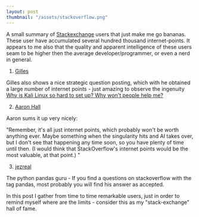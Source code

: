 ```yaml
---
layout: post
thumbnail: "/assets/stackoverflow.png"
---
```


A small summary of [Stackexchange](https://stackexchange.com/sites#) users that just make me go bananas. These user have accumulated several hundred thousand internet-points. 
It appears to me also that the quality and apparent intelligence of these users seam to be higher then the average developer/programmer, or even a nerd in general.


1. [Gilles](https://unix.stackexchange.com/users/885/gilles)

Gilles also shows a nice strategic question posting, which with he obtained a large number of internet points - just amazing to observe the ingenuity [Why is Kali Linux so hard to set up? Why won't people help me?](https://unix.meta.stackexchange.com/questions/5360/why-is-kali-linux-so-hard-to-set-up-why-wont-people-help-me/5361#5361)


2. [Aaron Hall](http://aaronchall.github.io/)

Aaron sums it up very nicely: 

"Remember, it's all just internet points, which probably won't be worth anything ever. Maybe something when the singularity hits and AI takes over, but I don't see that happening any time soon, so you have plenty of time until then. (I would think that StackOverflow's internet points would be the most valuable, at that point.) "


3. [jezreal](https://stackoverflow.com/users/2901002/jezrael)

The python pandas guru - If you find a questions on stackoverflow with the tag pandas, most probably you will find his answer as accepted.


In this post I gather from time to time remarkable users, just in order to remind myself where are the limits - consider this as my "stack-exchange" hall of fame.
